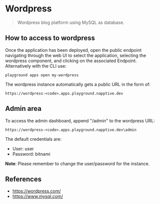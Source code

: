 # Wordpress

> Wordpress blog platform using MySQL as database.

## How to access to wordpress

Once the application has been deployed, open the public endpoint navigating through the web UI to select the application, selecting the wordpress component, and clicking on the associated Endpoint. Alternatively with the CLI use:

```
playground apps open my-wordpress
```

The wordpress instance automatically gets a public URL in the form of:

```
https://wordpress-<code>.apps.playground.napptive.dev
```

## Admin area

To access the admin dashboard, append "/admin" to the wordpress URL:

```
https://wordpress-<code>.apps.playground.napptive.dev\admin
```

The default credentials are:

* User: user
* Password: bitnami

**Note**: Please remember to change the user/password for the instance.

## References
* https://wordpress.com/
* https://www.mysql.com/
